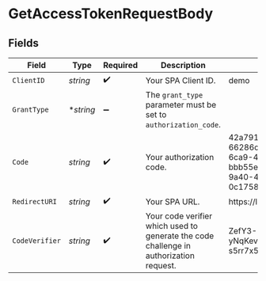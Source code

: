 # GetAccessTokenRequestBody


## Fields

| Field                                                                                                          | Type                                                                                                           | Required                                                                                                       | Description                                                                                                    | Example                                                                                                        |
| -------------------------------------------------------------------------------------------------------------- | -------------------------------------------------------------------------------------------------------------- | -------------------------------------------------------------------------------------------------------------- | -------------------------------------------------------------------------------------------------------------- | -------------------------------------------------------------------------------------------------------------- |
| `ClientID`                                                                                                     | *string*                                                                                                       | :heavy_check_mark:                                                                                             | Your SPA Client ID.                                                                                            | demo                                                                                                           |
| `GrantType`                                                                                                    | **string*                                                                                                      | :heavy_minus_sign:                                                                                             | The `grant_type` parameter must be set to `authorization_code`.                                                |                                                                                                                |
| `Code`                                                                                                         | *string*                                                                                                       | :heavy_check_mark:                                                                                             | Your authorization code.                                                                                       | 42a7913c-62b4-40cc-a1aa-66286c56a7d5.9dacc7ad-6ca9-4f1b-badb-bbb55ec67323.b913eb22-9a40-464f-bc5a-0c17589214c2 |
| `RedirectURI`                                                                                                  | *string*                                                                                                       | :heavy_check_mark:                                                                                             | Your SPA URL.                                                                                                  | https://localhost:8080                                                                                         |
| `CodeVerifier`                                                                                                 | *string*                                                                                                       | :heavy_check_mark:                                                                                             | Your code verifier which used to generate the code challenge in authorization request.                         | ZefY3-yNqKev8BbgtuudLnGRInI70uSt3-s5rr7x5Cc                                                                    |